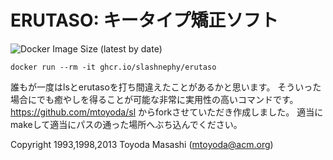 ERUTASO: キータイプ矯正ソフト
========================

![Docker Image Size (latest by date)](https://img.shields.io/docker/image-size/slashnephy/erutaso)

```shell
docker run --rm -it ghcr.io/slashnephy/erutaso
```

誰もが一度はlsとerutasoを打ち間違えたことがあるかと思います。
そういった場合にでも癒やしを得ることが可能な非常に実用性の高いコマンドです。
https://github.com/mtoyoda/sl
からforkさせていただき作成しました。
適当にmakeして適当にパスの通った場所へぶち込んでください。

Copyright 1993,1998,2013 Toyoda Masashi (mtoyoda@acm.org)
